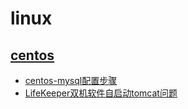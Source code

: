 # linux

## [centos](centos)

* [centos-mysql配置步骤](centos/centos-mysql配置步骤.md)
* [LifeKeeper双机软件自启动tomcat问题](centos/LifeKeeper双机软件自启动tomcat问题.md)
